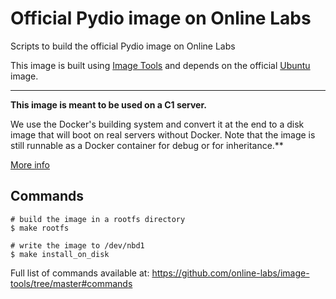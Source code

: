 Official Pydio image on Online Labs
====================================

Scripts to build the official Pydio image on Online Labs

This image is built using [Image Tools](https://github.com/online-labs/image-tools) and depends on the official [Ubuntu](https://github.com/online-labs/image-ubuntu) image.

---

**This image is meant to be used on a C1 server.**

We use the Docker's building system and convert it at the end to a disk image that will boot on real servers without Docker. Note that the image is still runnable as a Docker container for debug or for inheritance.**

[More info](https://github.com/online-labs/image-tools#docker-based-builder)

Commands
--------

    # build the image in a rootfs directory
    $ make rootfs

    # write the image to /dev/nbd1
    $ make install_on_disk

Full list of commands available at: https://github.com/online-labs/image-tools/tree/master#commands
